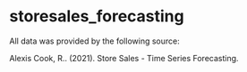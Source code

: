 # storesales_forecasting

All data was provided by the following source:

Alexis Cook, R.. (2021). Store Sales - Time Series Forecasting.

